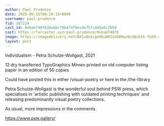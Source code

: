 ```yaml
---
author: Paul Prudence
date: 2025-06-15T06:10:15+0000
username: paul-prudence
fid: 307224
cast_id: 0xbae748f630abbc70b474f8ecde757cd45e6c2b9d
cast: https://farcaster.xyz/paul-prudence/0xbae748f6
image: https://imagedelivery.net/BXluQx4ige9GuW0Ia56BHw/6cd8cb16-fb55-4b07-6319-0b3d07838d00/original
layout: post
---
```

Individualism - Petra Schulze-Wollgast, 2021  
  
12 dry transferred TypoGraphics Mimeo printed on old computer listing paper in an edition of 50 copies  
  
Could have posted this in either /visual-poetry or here in the /the-library   
  
Petra Schulze-Wollgast is the wonderful soul behind PSW press, which specialises in 'artistic publishing with outdated printing techniques' and releasing predominantly visual poetry collections.  
  
As usual, more impressions in the comments.  
  
https://www.psw.gallery/  

<img src='https://imagedelivery.net/BXluQx4ige9GuW0Ia56BHw/6cd8cb16-fb55-4b07-6319-0b3d07838d00/original' alt='' referrerpolicy='no-referrer'/>